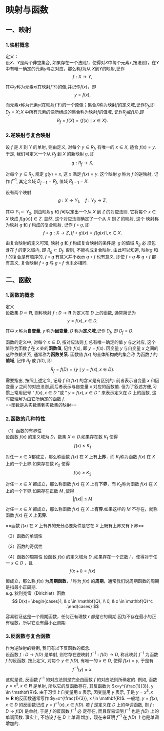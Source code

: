 # 映射与函数

## 一、映射

### 1.映射概念

定义：  
设$X、Y$是两个非空集合, 如果存在一个法则$f$，使得对$X$中每个元素$x$,按法则$f$，在$Y$中有唯一确定的元素$y$与之对应，那么称$f$为从 $X$到$Y$的映射,记作$$f: X \rightarrow Y,$$  

其中$y$称为元素$x$(在映射$f$下)的像,并记作$f(x)$，即$$y=f(x),$$

而元素$x$称为元素$y$(在映射$f$下)的一个原像；集合$X$称为映射$f$的定义域,记作$D_f$,即$D_f=X;X$ 中所有元素的像所组成的集合称为映射$f$的值域, 记作$R_f$或$f(X)$,即
$$
R_f=f(X)=\{f(x) \mid x \in X\}. 
$$

### 2.逆映射与复合映射

设 $f$ 是 $X$ 到 $Y$ 的单射, 则由定义, 对每个 $y \in R_f$, 有唯一的 $x \in X$, 适合 $f(x)=y$. 于是, 我们可定义一个从 $R_f$ 到 $X$ 的新映射 $g$, 即$$g: R_f \rightarrow X \text {, }$$

对每个 $y \in R_f$, 规定 $g(y)=x$, 这 $x$ 满足 $f(x)=y$. 这个映射 $g$ 称为 $f$ 的逆映射, 记作 $f^{-1}$, 其定义域 $D_{f-1}=R_f$, 值域 $R_{f-1}=X$.

设有两个映射  
$$g: X \rightarrow Y_1, \quad f: Y_2 \rightarrow Z,$$  

其中 $Y_1 \subset Y_2$, 则由映射$g$ 和 $f$可以定出一个从 $X$ 到 $Z$ 的对应法则, 它将每个 $x \in X$ 映成 $f[g(x)] \in Z$. 显然, 这个对应法则确定了一个从 $X$ 到 $Z$ 的映射, 这个 映射称为映射 $g$ 和 $f$ 构成的复合映射, 记作 $f \circ g$, 即
$$
f \circ g: X \rightarrow Z,(f \circ g)(x)=f[g(x)], x \in X .
$$

由复合映射的定义可知, 映射 $g$ 和 $f$ 构成复合映射的条件是: $g$ 的值域 $R_g$ 必 须包含在 $f$ 的定义域内, 即 $R_g \subset D_f$. 否则, 不能构成复合映射. 由此可以知道, 映射$g$ 和$f$ 的复合是有顺序的, $f \circ g$ 有意义并不表示 $g \circ f$ 也有意义. 即使 $f \circ g$ 与 $g \circ f$ 都有意义, 复合映射 $f \circ g$ 与 $g \circ f$ 也末必相同.

## 二、函数

### 1.函数的概念

定义  
设数集 $D \subset \mathbf{R}$, 则称映射 $f: D \rightarrow \mathbf{R}$ 为定义在 $D$ 上的函数, 通常简记为
$$
y=f(x), x \in D,
$$

其中 $x$ 称为**自变量**, $y$ 称为**因变量**, $D$ 称为**定义域**,记作 $D_f$, 即 $D_f=D$.

函数的定义中, 对每个 $x \in D$, 按对应法则 $f$, 总有唯一确定的值 $y$ 与之对应, 这个值称为函数 $f$ 在 $x$ 处的**函数值**, 记作 $f(x)$, 即 $y=f(x)$. 因变量 $y$ 与自变量 $x$ 之间的这种依赖关系, 通常称为**函数关系**. 函数值 $f(x)$ 的全体所构成的集合称 为函数 $f$ 的**值域**, 记作 $R_f$ 或 $f(D)$, 即
$$
R_f=f(D)=\{y \mid y=f(x), x \in D\} .
$$

需要指出, 按照上述定义, 记号 $f$ 和 $f(x)$ 的含义是有区别的: 前者表示自变量 $x$ 和因变量 $y$ 之间的对应法则,而后者表示与自变量 $x$ 对应的函数值. 但为了叙述方便,习惯上常用记号 “ $f(x), x \in D$ ”或 “ $y=f(x), x \in D$ ” 来表示定义在 $D$ 上的函数, 这时应理解为由它所确定的函数 $f$.  
==函数是从实数集到实数集的映射==

### 2.函数的几种特性

（1）函数的有界性  
设函数 $f(x)$ 的定义域为 $D$，数集 $X \subset D$.如果存在数 $K_1$ 使得
$$
f(x) \le K_1
$$

对任一 $x \in X$都成立，那么称函数 $f(x)$ 在 $X$ 上有**上界**，而 $K_1$称为函数 $f(x)$ 在 $X$ 上的一个上界.如果存在数 $K_2$ 使得
$$
f(x) \ge K_2
$$

对任一 $x \in X$ 都成立，那么称函数 $f(x)$ 在 $X$ 上有**下界**，而 $K_2$称为函数 $f(x)$ 在 $X$ 上的一个下界.如果存在正数 $M$ ,使得
$$
|f(x)| \le M
$$

对任一 $x \in X$ 都成立，那么称函数 $f(x)$ 在 $X$ 上**有界**.如果这样的 $M$ 不存在，就称函数 $f(x)$ 在 $X$ 上**无界**.

==函数 $f(x)$ 在 $X$ 上有界的充分必要条件是它在 $X$ 上既有上界又有下界==

（2）函数的单调性

（3）函数的奇偶性

（4）函数的周期性 设函数 $f(x)$ 的定义域为 $D$ .如果存在一个正数 $l$ ，使得对于任一 $x \in D$ ，且
$$
f(x+l)=f(x)
$$

恒成立，那么称 $f(x)$ 为**周期函数**，$l$ 称为 $f(x)$ 的**周期**，通常我们说周期函数的周期是指最小正周期.  
e.g. 狄利克雷（Dirichlet）函数
$$
D(x)= \begin{cases}1, & x \in \mathbf{Q}, \\ 0, & x \in \mathbf{Q}^c .\end{cases}
$$

容易验证这是一个周期函数，任何正有理数 $r$ 都是它的周期.因为不存在最小的正有理数，所以它没有最小正周期.

### 3.反函数与复合函数

作为逆映射的特例, 我们有以下反函数的概念.  
设函数 $f: D \rightarrow f(D)$ 是单射, 则它存在逆映射 $f^{-1}: f(D) \rightarrow D$, 称此映射 $f^{-1}$ 为函数 $f$ 的反函数.
按此定义, 对每个 $y \in f(D)$, 有唯一的 $x \in D$, 使得 $f(x)=y$, 于是有
$$
f^{-1}(y)=x .
$$

这就是说, 反函数 $f^{-1}$ 的对应法则是完全由函数 $f$ 的对应法则所确定的.
例如, 函数 $y=x^3, x \in \mathbf{R}$ 是单射, 所以它的反函数存在, 其反函数为 $x=y^{\frac{1}{3}}, y \in \mathbf{R}$.
由于习惯上自变量用 $x$ 表示, 因变量用 $y$ 表示, 于是 $y=x^3, x \in \mathbf{R}$ 的反函数通常写作 $y=x^{\frac{1}{3}}, x \in \mathbf{R}$.
一般地, $y=f(x), x \in D$ 的反函数记成 $y=f^{-1}(x), x \in f(D)$.
若 $f$ 是定义在 $D$ 上的单调函数, 则 $f: D \rightarrow f(D)$ 是单射, 于是 $f$ 的反函数 $f^{-1}$ 必 定存在, 而且容易证明 $f^{-1}$ 也是 $f(D)$ 上的单调函数. 事实上, 不妨设 $f$ 在 $D$ 上单调 增加，现在来证明 $f^{-1}$ 在 $f(D)$ 上也是单调增加的.